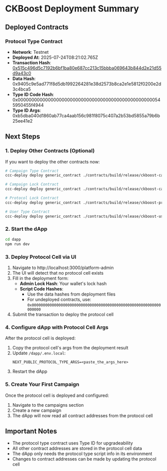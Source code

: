 # CKBoost Deployment Summary

## Deployed Contracts

### Protocol Type Contract
- **Network**: Testnet
- **Deployed At**: 2025-07-24T08:21:02.765Z
- **Transaction Hash**: [0x515c496d5c7192b6bf1ba80e687cc213c15bbba069643b844d2e21d55d9a43c0](https://pudge.explorer.nervos.org/transaction/0x515c496d5c7192b6bf1ba80e687cc213c15bbba069643b844d2e21d55d9a43c0)
- **Data Hash**: 0x9405c9e5ad771f8d5db1992264281e38d2573b8ca2e1e5812f0200e2d3c4bca5
- **Type ID Code Hash**: 0x00000000000000000000000000000000000000000000000000545950455f4944
- **Type ID Args**: 0xb5dba040d1860ab77ca4aab156c981f8075c407a2b53bd5855a79b6b25ee41e2

## Next Steps

### 1. Deploy Other Contracts (Optional)
If you want to deploy the other contracts now:

```bash
# Campaign Type Contract
ccc-deploy deploy generic_contract ./contracts/build/release/ckboost-campaign-type --network=testnet --privateKey=$WALLET_PRIVATE_KEY --outputFile=./deployment-campaign-type.json

# Campaign Lock Contract  
ccc-deploy deploy generic_contract ./contracts/build/release/ckboost-campaign-lock --network=testnet --privateKey=$WALLET_PRIVATE_KEY --outputFile=./deployment-campaign-lock.json

# Protocol Lock Contract
ccc-deploy deploy generic_contract ./contracts/build/release/ckboost-protocol-lock --network=testnet --privateKey=$WALLET_PRIVATE_KEY --outputFile=./deployment-protocol-lock.json

# User Type Contract
ccc-deploy deploy generic_contract ./contracts/build/release/ckboost-user-type --network=testnet --privateKey=$WALLET_PRIVATE_KEY --outputFile=./deployment-user-type.json
```

### 2. Start the dApp
```bash
cd dapp
npm run dev
```

### 3. Deploy Protocol Cell via UI
1. Navigate to http://localhost:3000/platform-admin
2. The UI will detect that no protocol cell exists
3. Fill in the deployment form:
   - **Admin Lock Hash**: Your wallet's lock hash
   - **Script Code Hashes**: 
     - Use the data hashes from deployment files
     - For undeployed contracts, use: `0x0000000000000000000000000000000000000000000000000000000000000000`
4. Submit the transaction to deploy the protocol cell

### 4. Configure dApp with Protocol Cell Args
After the protocol cell is deployed:
1. Copy the protocol cell's args from the deployment result
2. Update `/dapp/.env.local`:
   ```
   NEXT_PUBLIC_PROTOCOL_TYPE_ARGS=<paste_the_args_here>
   ```
3. Restart the dApp

### 5. Create Your First Campaign
Once the protocol cell is deployed and configured:
1. Navigate to the campaigns section
2. Create a new campaign
3. The dApp will now read all contract addresses from the protocol cell

## Important Notes

- The protocol type contract uses Type ID for upgradeability
- All other contract addresses are stored in the protocol cell data
- The dApp only needs the protocol type script info in its environment
- Changes to contract addresses can be made by updating the protocol cell